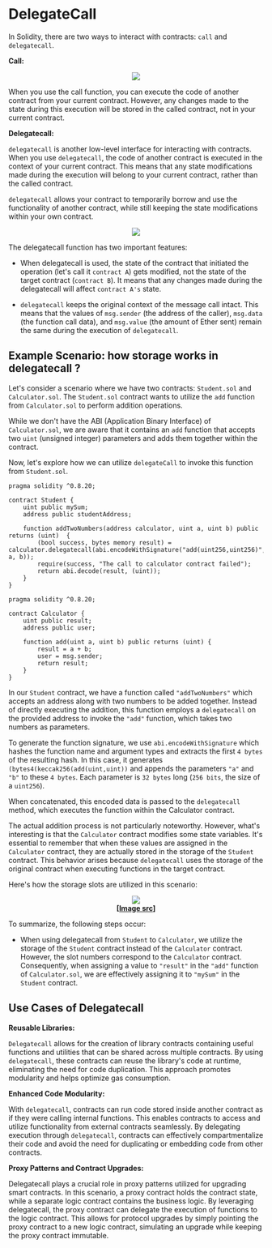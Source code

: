 # DelegateCall

In Solidity, there are two ways to interact with contracts: `call` and `delegatecall`.

**Call:**

<center><img class="image" src="./assets/images/call-low-level-function.png"></center>

When you use the call function, you can execute the code of another contract from your current contract. However, any changes made to the state during this execution will be stored in the called contract, not in your current contract.

**Delegatecall:**

`delegatecall` is another low-level interface for interacting with contracts. When you use `delegatecall`, the code of another contract is executed in the context of your current contract. This means that any state modifications made during the execution will belong to your current contract, rather than the called contract.

`delegatecall` allows your contract to temporarily borrow and use the functionality of another contract, while still keeping the state modifications within your own contract.

<center><img class="image" src="./assets/images/delegatecall-diagram.png"></center>

The delegatecall function has two important features:

- When delegatecall is used, the state of the contract that initiated the operation (let's call it `contract A`) gets modified, not the state of the target contract (`contract B`). It means that any changes made during the delegatecall will affect `contract A's` state.

- `delegatecall` keeps the original context of the message call intact. This means that the values of `msg.sender` (the address of the caller), `msg.data` (the function call data), and `msg.value` (the amount of Ether sent) remain the same during the execution of `delegatecall`. 

<!-- <center><img class="image" src="./assets/images/delegatecall.jpeg"></center>
<b><center class="img-label">delegatecall [<a href="https://slowmist.medium.com/c-delegatecall-i-c55c911ec2d0" target="_blank">Image src</a>]</center></b> -->

## Example Scenario: how storage works in delegatecall ?

Let's consider a scenario where we have two contracts: `Student.sol` and `Calculator.sol`. The `Student.sol` contract wants to utilize the `add` function from `Calculator.sol` to perform addition operations.

While we don't have the ABI (Application Binary Interface) of `Calculator.sol`, we are aware that it contains an `add` function that accepts two `uint` (unsigned integer) parameters and adds them together within the contract.

Now, let's explore how we can utilize `delegateCall` to invoke this function from `Student.sol`.

```sol
pragma solidity ^0.8.20;

contract Student {
    uint public mySum;
    address public studentAddress;
    
    function addTwoNumbers(address calculator, uint a, uint b) public returns (uint)  {
        (bool success, bytes memory result) = calculator.delegatecall(abi.encodeWithSignature("add(uint256,uint256)", a, b));
        require(success, "The call to calculator contract failed");
        return abi.decode(result, (uint));
    }
}
```

```sol
pragma solidity ^0.8.20;

contract Calculator {
    uint public result;
    address public user;
    
    function add(uint a, uint b) public returns (uint) {
        result = a + b;
        user = msg.sender;
        return result;
    }
}
```

In our `Student` contract, we have a function called `"addTwoNumbers"` which accepts an address along with two numbers to be added together. Instead of directly executing the addition, this function employs a `delegatecall` on the provided address to invoke the `"add"` function, which takes two numbers as parameters.

To generate the function signature, we use `abi.encodeWithSignature` which hashes the function name and argument types and extracts the first `4 bytes` of the resulting hash. In this case, it generates `(bytes4(keccak256(add(uint,uint))` and appends the parameters `"a"` and `"b"` to these `4 bytes`. Each parameter is `32 bytes` long (`256 bits`, the size of a `uint256`).

When concatenated, this encoded data is passed to the `delegatecall` method, which executes the function within the Calculator contract.

The actual addition process is not particularly noteworthy. However, what's interesting is that the `Calculator` contract modifies some state variables. It's essential to remember that when these values are assigned in the `Calculator` contract, they are actually stored in the storage of the `Student` contract. This behavior arises because `delegatecall` uses the storage of the original contract when executing functions in the target contract.

Here's how the storage slots are utilized in this scenario:

<center><img class="image" src="./assets/images/delegatecall-example.png"></center>
<b><center class="img-label">[<a href="https://github.com/LearnWeb3DAO/Delegate-Call" target="_blank">Image src</a>]</center></b>

To summarize, the following steps occur:

- When using delegatecall from `Student` to `Calculator`, we utilize the storage of the `Student` contract instead of the `Calculator` contract. However, the slot numbers correspond to the `Calculator` contract. Consequently, when assigning a value to `"result"` in the `"add"` function of `Calculator.sol`, we are effectively assigning it to `"mySum"` in the `Student` contract.

## Use Cases of Delegatecall

**Reusable Libraries:**

`Delegatecall` allows for the creation of library contracts containing useful functions and utilities that can be shared across multiple contracts. By using `delegatecall`, these contracts can reuse the library's code at runtime, eliminating the need for code duplication. This approach promotes modularity and helps optimize gas consumption.

**Enhanced Code Modularity:**

With `delegatecall`, contracts can run code stored inside another contract as if they were calling internal functions. This enables contracts to access and utilize functionality from external contracts seamlessly. By delegating execution through `delegatecall`, contracts can effectively compartmentalize their code and avoid the need for duplicating or embedding code from other contracts.

**Proxy Patterns and Contract Upgrades:**

Delegatecall plays a crucial role in proxy patterns utilized for upgrading smart contracts. In this scenario, a proxy contract holds the contract state, while a separate logic contract contains the business logic. By leveraging delegatecall, the proxy contract can delegate the execution of functions to the logic contract. This allows for protocol upgrades by simply pointing the proxy contract to a new logic contract, simulating an upgrade while keeping the proxy contract immutable.

<!-- ### Examples

#### Example 1 : Gas-efficient Upgradeable Contracts

Delegatecall is commonly utilized to implement proxy contracts that enable gas-efficient contract upgrades, known as upgradeable contracts.

The fundamental concept behind this approach is to segregate the contract state from the contract logic, enabling upgrades to the logic without impacting the state.

Here's an example of an upgradeable proxy contract that utilizes delegatecall: -->

<!-- ### Exploiting the Delegatecall Function

However, if the implementation of the .delegatecall() function is not handled properly, it can lead to malicious attacks that manipulate the storage of the calling contract. In the following scenario, we will simulate an attack utilizing the .delegatecall() function.

**Wrong way to use delegatecall:**

```
contract Example {
    uint public sum;
    function add(uint _a) public {
        sum = _a + 5;
    }
} 

contract Delegate {
    uint8 public a;
    bool public flag;    
    function delegate(address payable addr, uint _num1) payable public returns(bool,bytes memory){
        bytes memory data = abi.encodeWithSignature("add(uint256)",_num1);
        (bool success, bytes memory result) = addr.delegatecall(data);
        return (success, result);
    }
}
```

Resources:

https://blog.finxter.com/delegatecall-or-storage-collision-attack-on-smart-contracts/ -->